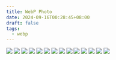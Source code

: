 ```yaml
---
title: WebP Photo
date: 2024-09-16T00:28:45+08:00
draft: false
tags:
  - webp
---
```

![](https://i.uid.si/ming/20231016_225114789_iOS.jpg)
![](https://i.uid.si/ming/20231016_222900097_iOS.jpg)
![](https://i.uid.si/ming/20230724_051114412_iOS.jpg)
![](https://i.uid.si/ming/20221222_074019270_iOS.jpg)
![](https://i.uid.si/ming/20221009_184538480_iOS.jpg)
![](https://i.uid.si/ming/20220830_073125550_iOS.jpg)
![](https://i.uid.si/ming/20220406_010342950_iOS.jpg)
![](https://i.uid.si/ming/20220403_010008010_iOS.jpg)
![](https://i.uid.si/ming/20220317_015050360_iOS.jpg)
![](https://i.uid.si/ming/20220323_075116160_iOS.jpg)
![](https://i.uid.si/ming/20220323_080053910_iOS.jpg)
![](https://i.uid.si/ming/20220402_153134770_iOS.jpg)
![](https://i.uid.si/ming/20220317_013206870_iOS.jpg)
![](https://i.uid.si/ming/20220302_210006150_iOS.jpg)